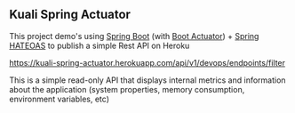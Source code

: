 Kuali Spring Actuator
-------

This project demo's using [Spring Boot](http://projects.spring.io/spring-boot/) (with [Boot Actuator](http://docs.spring.io/spring-boot/docs/current/reference/htmlsingle/#production-ready)) + [Spring HATEOAS](http://projects.spring.io/spring-hateoas/) to publish a simple Rest API on Heroku

https://kuali-spring-actuator.herokuapp.com/api/v1/devops/endpoints/filter 

This is a simple read-only API that displays internal metrics and information about the application (system properties, memory consumption, environment variables, etc) 

